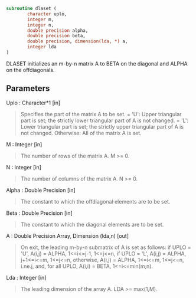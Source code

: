 ```fortran
subroutine dlaset (
		character uplo,
		integer m,
		integer n,
		double precision alpha,
		double precision beta,
		double precision, dimension(lda, *) a,
		integer lda
)
```

 DLASET initializes an m-by-n matrix A to BETA on the diagonal and
 ALPHA on the offdiagonals.

## Parameters
Uplo : Character*1 [in]
> Specifies the part of the matrix A to be set.
> = 'U':      Upper triangular part is set; the strictly lower
> triangular part of A is not changed.
> = 'L':      Lower triangular part is set; the strictly upper
> triangular part of A is not changed.
> Otherwise:  All of the matrix A is set.

M : Integer [in]
> The number of rows of the matrix A.  M >= 0.

N : Integer [in]
> The number of columns of the matrix A.  N >= 0.

Alpha : Double Precision [in]
> The constant to which the offdiagonal elements are to be set.

Beta : Double Precision [in]
> The constant to which the diagonal elements are to be set.

A : Double Precision Array, Dimension (lda,n) [out]
> On exit, the leading m-by-n submatrix of A is set as follows:
> if UPLO = 'U', A(i,j) = ALPHA, 1<=i<=j-1, 1<=j<=n,
> if UPLO = 'L', A(i,j) = ALPHA, j+1<=i<=m, 1<=j<=n,
> otherwise,     A(i,j) = ALPHA, 1<=i<=m, 1<=j<=n, i.ne.j,
> and, for all UPLO, A(i,i) = BETA, 1<=i<=min(m,n).

Lda : Integer [in]
> The leading dimension of the array A.  LDA >= max(1,M).

